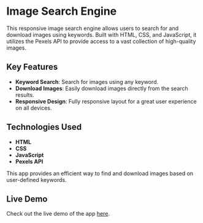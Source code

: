 # Image Search Engine

This responsive image search engine allows users to search for and download images using keywords. Built with HTML, CSS, and JavaScript, it utilizes the Pexels API to provide access to a vast collection of high-quality images.

## Key Features

- **Keyword Search**: Search for images using any keyword.
- **Download Images**: Easily download images directly from the search results.
- **Responsive Design**: Fully responsive layout for a great user experience on all devices.

## Technologies Used

- **HTML**
- **CSS**
- **JavaScript**
- **Pexels API**

This app provides an efficient way to find and download images based on user-defined keywords.

## Live Demo

Check out the live demo of the app [here](https://omar-ra7al.github.io/Images-Search-Engine/).
